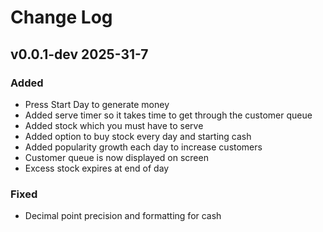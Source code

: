 # Change Log

## v0.0.1-dev 2025-31-7

### Added
- Press Start Day to generate money
- Added serve timer so it takes time to get through the customer queue
- Added stock which you must have to serve
- Added option to buy stock every day and starting cash
- Added popularity growth each day to increase customers
- Customer queue is now displayed on screen
- Excess stock expires at end of day

### Fixed
- Decimal point precision and formatting for cash